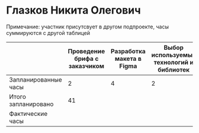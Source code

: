# Глазков Никита Олегович

Примечание: участник присутсвует в другом подпроекте, часы суммируются с другой таблицей

|                      | Проведение брифа с заказчиком | Разработка макета в Figma | Выбор используемых технологий и библиотек | Создание архитектуры БД | Вёрстка первичного макета | Внедрение видеоплатформы | Разработка маркетинговой стратегии продвижения | Разработка системы комментариев к материалам | Разработка мобильной версии | Техническая дирекция проекта | Наполнение контентом от заказчика | Тестирование цифрового-продукта | Внедрение видеоплатформы |
| -------------------- | ----------------------------- | ------------------------- | ----------------------------------------- | ----------------------- | ------------------------- | ------------------------ | ---------------------------------------------- | -------------------------------------------- | --------------------------- | ---------------------------- | --------------------------------- | ------------------------------- | ------------------------ |
| Запланированные часы | 2                             | 4                         | 2                                         | 2                       | 4                         | 4                        | 2                                              | 2                                            | 6                           | 3                            | 2                                 | 4                               | 4                        |
| Итого запланировано  | 41 |
| Фактические часы     |